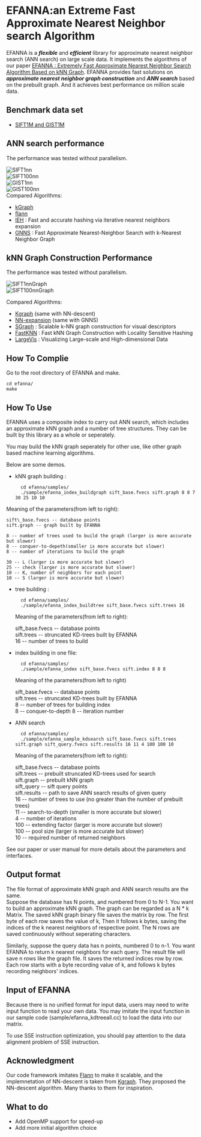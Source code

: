EFANNA:an Extreme Fast Approximate Nearest Neighbor search Algorithm
============
EFANNA is a ***flexible*** and ***efficient*** library for approximate nearest neighbor search (ANN search) on large scale data. It implements the algorithms of our paper [EFANNA : Extremely Fast Approximate Nearest Neighbor Search Algorithm Based on kNN Graph](https://www.baidu.com).
EFANNA provides fast solutions on ***approximate nearest neighbor graph construction*** and ***ANN search*** based on the prebuilt graph. And it achieves best performance on million scale data.

Benchmark data set
-------
* [SIFT1M and GIST1M](http://corpus-texmex.irisa.fr/)

ANN search performance
------
The performance was tested without parallelism.   

![SIFT1nn](http://www.cad.zju.edu.cn/home/dengcai/Data/Hashing/SIFT_1nn.png)    
![SIFT100nn](http://www.cad.zju.edu.cn/home/dengcai/Data/Hashing/SIFT_100nn.png)    
![GIST1nn](http://www.cad.zju.edu.cn/home/dengcai/Data/Hashing/GIST_1nn.png)    
![GIST100nn](http://www.cad.zju.edu.cn/home/dengcai/Data/Hashing/GIST_100nn.png)   
Compared Algorithms:   
* [kGraph](http://www.kgraph.org)  
* [flann](http://www.cs.ubc.ca/research/flann/)   
* [IEH](http://ieeexplore.ieee.org/document/6734715/) : Fast and accurate hashing via iterative nearest neighbors expansion      
* [GNNS](https://webdocs.cs.ualberta.ca/~abbasiya/gnns.pdf) : Fast Approximate Nearest-Neighbor Search with k-Nearest Neighbor Graph     

kNN Graph Construction Performance
------
The performance was tested without parallelism.  

![SIFT1nnGraph](http://www.cad.zju.edu.cn/home/dengcai/Data/Hashing/SIFT_graph.png)    
![SIFT100nnGraph](http://www.cad.zju.edu.cn/home/dengcai/Data/Hashing/GIST_graph.png)   

Compared Algorithms:   
* [Kgraph](http://www.kgraph.org) (same with NN-descent)   
* [NN-expansion](https://webdocs.cs.ualberta.ca/~abbasiya/gnns.pdf) (same with GNNS)   
* [SGraph](http://ieeexplore.ieee.org/document/6247790/) : Scalable k-NN graph construction for visual descriptors  
* [FastKNN](http://link.springer.com/chapter/10.1007/978-3-642-40991-2_42) : Fast kNN Graph Construction with Locality Sensitive Hashing  
* [LargeVis](http://dl.acm.org/citation.cfm?id=2883041) : Visualizing Large-scale and High-dimensional Data    

How To Complie
-------
Go to the root directory of EFANNA and make.

	cd efanna/
	make

How To Use
------
EFANNA uses a composite index to carry out ANN search, which includes an approximate kNN graph and a number of tree structures. They can be built by this library as a whole or seperately.  
  
You may build the kNN graph seperately for other use, like other graph based machine learning algorithms.  
 
 Below are some demos.  
* kNN graph building :

    	cd efanna/samples/
		./sample/efanna_index_buildgraph sift_base.fvecs sift.graph 8 8 7 30 25 10 10
		  
		  
 Meaning of the parameters(from left to right):

	sift\_base.fvecs -- database points  
	sift.graph -- graph built by EFANNA   
	
	8 -- number of trees used to build the graph (larger is more accurate but slower)   
	8 -- conquer-to-depeth(smaller is more accurate but slower)   
	8 -- number of iterations to build the graph 
	 
	30 -- L (larger is more accurate but slower)  
	25 -- check (larger is more accurate but slower)  
	10 -- K, number of neighbors for each point    
	10 -- S (larger is more accurate but slower)
	
* tree building :   
    
        cd efanna/samples/
		./sample/efanna_index_buildtree sift_base.fvecs sift.trees 16
        
  Meaning of the parameters(from left to right):   
  
  sift\_base.fvecs -- database points  
  sift.trees -- struncated KD-trees built by EFANNA  
  16 -- number of trees to build   
* index building in one file:   
  
  		cd efanna/samples/
		./sample/efanna_index sift_base.fvecs sift.index 8 8 8
   
	Meaning of the parameters(from left to right)   
	
   sift\_base.fvecs -- database points  
   sift.trees -- struncated KD-trees built by EFANNA  
   8 -- number of trees for building index   
   8 -- conquer-to-depth
   8 -- iteration number    
   
* ANN search
        
        cd efanna/samples/
		./sample/efanna_sample_kdsearch sift_base.fvecs sift.trees sift.graph sift_query.fvecs sift.results 16 11 4 100 100 10
  
  Meaning of the parameters(from left to right):   
  
  sift\_base.fvecs -- database points  
  sift.trees -- prebuilt struncated KD-trees used for search  
  sift.graph -- prebuilt kNN graph   
  sift\_query -- sift query points  
  sift.results -- path to save ANN search results of given query   
  16 -- number of trees to use (no greater than the number of prebuilt trees)  
  11 -- search-to-depth (smaller is more accurate but slower)   
  4 -- number of iterations   
  100 -- extending factor (larger is more accurate but slower)   
  100 -- pool size (larger is more accurate but slower)   
  10 -- required number of returned neighbors   
  
See our paper or user manual for more details about the parameters and interfaces.

Output format
------
The file format of approximate kNN graph and ANN search results are the same.   
Suppose the database has N points, and numbered from 0 to N-1. You want to build an approximate kNN graph. The graph can be regarded as a N * k Matrix. The saved kNN graph binary file saves the matrix by row. The first byte of each row saves the value of k, Then it follows k bytes, saving the indices of the k nearest neighbors of respective point. The N rows are saved continuously without seperating characters.   

Similarly, suppose the query data has n points, numbered 0 to n-1. You want EFANNA to return k nearest neighbors for each query. The result file will save n rows like the graph file. It saves the returned indices row by row. Each row starts with a byte recording value of k, and follows k bytes recording neighbors' indices.  

Input of EFANNA
------
Because there is no unified format for input data, users may need to write input function to read your own data. You may imitate the input function in our sample code (sample/efanna\_kdtreeall.cc) to load the data into our matrix.

To use SSE instruction optimization, you should pay attention to the data alignment problem of SSE instruction.  

Acknowledgment
------
Our code framework imitates [Flann](http://www.cs.ubc.ca/research/flann/) to make it scalable, and the implemnetation of NN-descent is taken from [Kgraph](http://www.kgraph.org). They proposed the NN-descent algorithm. Many thanks to them for inspiration.

What to do
-------
* Add OpenMP support for speed-up
* Add more initial algorithm choice	
